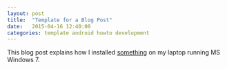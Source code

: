 ```yaml
---
layout: post
title:  "Template for a Blog Post"
date:   2015-04-16 12:40:00
categories: template android howto development
---
```


This blog post explains how I installed [something](http://www.something.com/) on my laptop running MS Windows 7.

<!-- EOF -->
